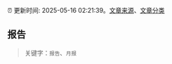 :alarm_clock: 更新时间: 2025-05-16 02:21:39。[文章来源](/README.md)、[文章分类](/TAGS.md)

## 报告


> 关键字：`报告`、`月报`



